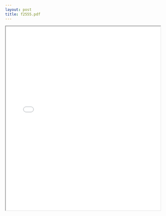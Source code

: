 ```yaml
---
layout: post
title: f2555.pdf
---
```


<div class="pdf-container">
<iframe src="/ea/assets/pdfs/f2555.pdf" height="600" width="100%" allowFullScreen="true"></iframe>
</div>

